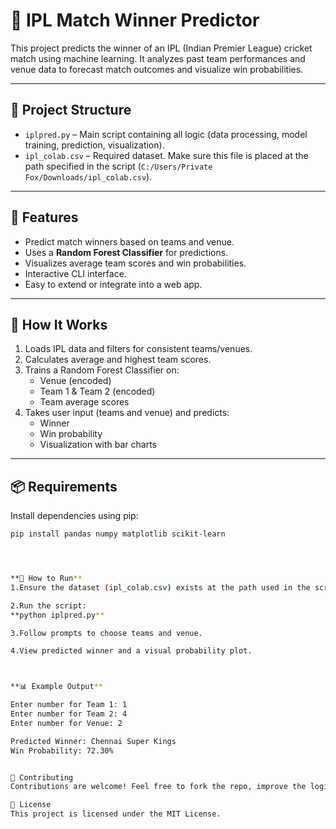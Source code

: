 # 🏏 IPL Match Winner Predictor

This project predicts the winner of an IPL (Indian Premier League) cricket match using machine learning. It analyzes past team performances and venue data to forecast match outcomes and visualize win probabilities.

---

## 📂 Project Structure

- `iplpred.py` – Main script containing all logic (data processing, model training, prediction, visualization).
- `ipl_colab.csv` – Required dataset. Make sure this file is placed at the path specified in the script (`C:/Users/Private Fox/Downloads/ipl_colab.csv`).

---

## 🚀 Features

- Predict match winners based on teams and venue.
- Uses a **Random Forest Classifier** for predictions.
- Visualizes average team scores and win probabilities.
- Interactive CLI interface.
- Easy to extend or integrate into a web app.

---

## 🧠 How It Works

1. Loads IPL data and filters for consistent teams/venues.
2. Calculates average and highest team scores.
3. Trains a Random Forest Classifier on:
   - Venue (encoded)
   - Team 1 & Team 2 (encoded)
   - Team average scores
4. Takes user input (teams and venue) and predicts:
   - Winner
   - Win probability
   - Visualization with bar charts

---

## 📦 Requirements

Install dependencies using pip:

```bash
pip install pandas numpy matplotlib scikit-learn




**🏁 How to Run**
1.Ensure the dataset (ipl_colab.csv) exists at the path used in the script.

2.Run the script:
**python iplpred.py**

3.Follow prompts to choose teams and venue.

4.View predicted winner and a visual probability plot.



**📊 Example Output**

Enter number for Team 1: 1
Enter number for Team 2: 4
Enter number for Venue: 2

Predicted Winner: Chennai Super Kings
Win Probability: 72.30%


🤝 Contributing
Contributions are welcome! Feel free to fork the repo, improve the logic, or create a web interface for it.

📄 License
This project is licensed under the MIT License.

